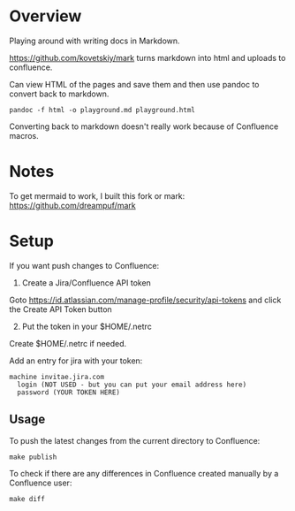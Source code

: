 # Overview

Playing around with writing docs in Markdown.

https://github.com/kovetskiy/mark turns markdown into html and uploads to confluence.

Can view HTML of the pages and save them and then use pandoc to convert back to markdown.

```
pandoc -f html -o playground.md playground.html
```

Converting back to markdown doesn't really work because of Confluence macros.

# Notes

To get mermaid to work, I built this fork or mark: https://github.com/dreampuf/mark

# Setup

If you want push changes to Confluence:

1. Create a Jira/Confluence API token

Goto https://id.atlassian.com/manage-profile/security/api-tokens and click the Create API Token button

2. Put the token in your $HOME/.netrc

Create $HOME/.netrc if needed.

Add an entry for jira with your token:

```
machine invitae.jira.com
  login (NOT USED - but you can put your email address here)
  password (YOUR TOKEN HERE)
```

## Usage

To push the latest changes from the current directory to Confluence:

```make publish```

To check if there are any differences in Confluence created manually by a Confluence user:

```make diff```
